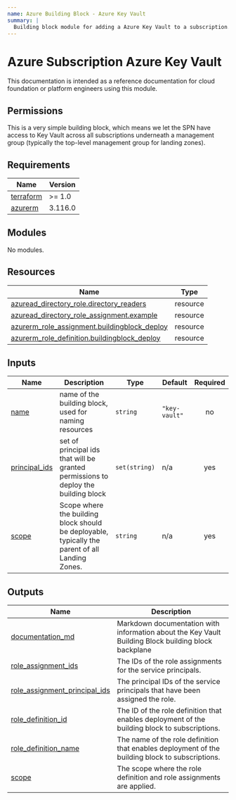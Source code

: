 ```yaml
---
name: Azure Building Block - Azure Key Vault
summary: |
  Building block module for adding a Azure Key Vault to a subscription.
---
```


# Azure Subscription Azure Key Vault

This documentation is intended as a reference documentation for cloud foundation or platform engineers using this module.

## Permissions

This is a very simple building block, which means we let the SPN have access to Key Vault
across all subscriptions underneath a management group (typically the top-level management group for landing zones).

<!-- BEGIN_TF_DOCS -->
## Requirements

| Name | Version |
|------|---------|
| <a name="requirement_terraform"></a> [terraform](#requirement\_terraform) | >= 1.0 |
| <a name="requirement_azurerm"></a> [azurerm](#requirement\_azurerm) | 3.116.0 |

## Modules

No modules.

## Resources

| Name | Type |
|------|------|
| [azuread_directory_role.directory_readers](https://registry.terraform.io/providers/hashicorp/azuread/latest/docs/resources/directory_role) | resource |
| [azuread_directory_role_assignment.example](https://registry.terraform.io/providers/hashicorp/azuread/latest/docs/resources/directory_role_assignment) | resource |
| [azurerm_role_assignment.buildingblock_deploy](https://registry.terraform.io/providers/hashicorp/azurerm/3.116.0/docs/resources/role_assignment) | resource |
| [azurerm_role_definition.buildingblock_deploy](https://registry.terraform.io/providers/hashicorp/azurerm/3.116.0/docs/resources/role_definition) | resource |

## Inputs

| Name | Description | Type | Default | Required |
|------|-------------|------|---------|:--------:|
| <a name="input_name"></a> [name](#input\_name) | name of the building block, used for naming resources | `string` | `"key-vault"` | no |
| <a name="input_principal_ids"></a> [principal\_ids](#input\_principal\_ids) | set of principal ids that will be granted permissions to deploy the building block | `set(string)` | n/a | yes |
| <a name="input_scope"></a> [scope](#input\_scope) | Scope where the building block should be deployable, typically the parent of all Landing Zones. | `string` | n/a | yes |

## Outputs

| Name | Description |
|------|-------------|
| <a name="output_documentation_md"></a> [documentation\_md](#output\_documentation\_md) | Markdown documentation with information about the Key Vault Building Block building block backplane |
| <a name="output_role_assignment_ids"></a> [role\_assignment\_ids](#output\_role\_assignment\_ids) | The IDs of the role assignments for the service principals. |
| <a name="output_role_assignment_principal_ids"></a> [role\_assignment\_principal\_ids](#output\_role\_assignment\_principal\_ids) | The principal IDs of the service principals that have been assigned the role. |
| <a name="output_role_definition_id"></a> [role\_definition\_id](#output\_role\_definition\_id) | The ID of the role definition that enables deployment of the building block to subscriptions. |
| <a name="output_role_definition_name"></a> [role\_definition\_name](#output\_role\_definition\_name) | The name of the role definition that enables deployment of the building block to subscriptions. |
| <a name="output_scope"></a> [scope](#output\_scope) | The scope where the role definition and role assignments are applied. |
<!-- END_TF_DOCS -->
